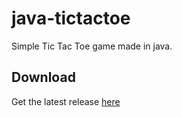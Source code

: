 # java-tictactoe
Simple Tic Tac Toe game made in java.

## Download
Get the latest release [here](https://github.com/Lui798/java-tictactoe/releases/latest)
